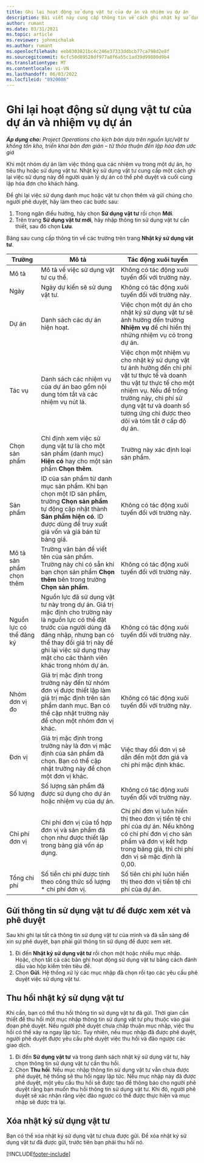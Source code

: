 ```yaml
---
title: Ghi lại hoạt động sử dụng vật tư của dự án và nhiệm vụ dự án
description: Bài viết này cung cấp thông tin về cách ghi nhật ký sử dụng vật tư đối với dự án và nhiệm vụ của dự án.
author: rumant
ms.date: 03/31/2021
ms.topic: article
ms.reviewer: johnmichalak
ms.author: rumant
ms.openlocfilehash: eeb8303821bc4c246e37333ddbcb77ca798d2e8f
ms.sourcegitcommit: 6cfc50d89528df977a8f6a55c1ad39d99800d9b4
ms.translationtype: MT
ms.contentlocale: vi-VN
ms.lasthandoff: 06/03/2022
ms.locfileid: "8920086"
---
```

# <a name="record-material-usage-on-projects-and-project-tasks"></a>Ghi lại hoạt động sử dụng vật tư của dự án và nhiệm vụ dự án

_**Áp dụng cho:** Project Operations cho kịch bản dựa trên nguồn lực/vật tư không tồn kho, triển khai bản đơn giản – từ thỏa thuận đến lập hóa đơn ước giá_

Khi một nhóm dự án làm việc thông qua các nhiệm vụ trong một dự án, họ tiêu thụ hoặc sử dụng vật tư. Nhật ký sử dụng vật tư cung cấp một cách ghi lại việc sử dụng này để người quản lý dự án có thể phê duyệt và cuối cùng lập hóa đơn cho khách hàng. 

Để ghi lại việc sử dụng danh mục hoặc vật tư chọn thêm và gửi chúng cho người phê duyệt, hãy làm theo các bước sau: 

1. Trong ngăn điều hướng, hãy chọn **Sử dụng vật tư** rồi chọn **Mới**.
2. Trên trang **Sử dụng vật tư mới**, hãy nhập thông tin sử dụng vật tư cần thiết, sau đó chọn **Lưu**.

Bảng sau cung cấp thông tin về các trường trên trang **Nhật ký sử dụng vật tư**. 

| **Trường** | **Mô tả** | **Tác động xuôi tuyến** |
| --- | --- | --- |
| Mô tả | Mô tả về việc sử dụng vật tư cụ thể. | Không có tác động xuôi tuyến đối với trường này. |
| Ngày | Ngày dự kiến sẽ sử dụng vật tư. | Không có tác động xuôi tuyến đối với trường này. |
| Dự án | Danh sách các dự án hiện hoạt. | Việc chọn một dự án cho nhật ký sử dụng vật tư sẽ ảnh hưởng đến trường **Nhiệm vụ** để chỉ hiển thị những nhiệm vụ có trong dự án. |
| Tác vụ | Danh sách các nhiệm vụ của dự án bao gồm nội dung tóm tắt và các nhiệm vụ nút lá. | Việc chọn một nhiệm vụ cho nhật ký sử dụng vật tư ảnh hưởng đến chi phí vật tư thực tế và doanh thu vật tư thực tế cho một nhiệm vụ. Nếu để trống trường này, chi phí sử dụng vật tư và doanh số tương ứng chỉ được theo dõi và tóm tắt ở cấp độ dự án. |
| Chọn sản phẩm | Chỉ định xem việc sử dụng vật tư là cho một sản phẩm (danh mục) **Hiện có** hay cho một sản phẩm **Chọn thêm**. | Trường này xác định loại sản phẩm. |
| Sản phẩm | ID của sản phẩm từ danh mục sản phẩm. Khi bạn chọn một ID sản phẩm, trường **Chọn sản phẩm** tự động cập nhật thành **Sản phẩm hiện có**. ID được dùng để truy xuất giá vốn và giá bán từ bảng giá. | Không có tác động xuôi tuyến đối với trường này. |
| Mô tả sản phẩm chọn thêm | Trường văn bản để viết tên của sản phẩm. Trường này chỉ có sẵn khi bạn chọn sản phẩm **Chọn thêm** bên trong trường **Chọn sản phẩm**.| Không có tác động xuôi tuyến đối với trường này. |
| Nguồn lực có thể đăng ký| Nguồn lực đã sử dụng vật tư này trong dự án. Giá trị mặc định cho trường này là nguồn lực có thể đặt trước của người dùng đã đăng nhập, nhưng bạn có thể thay đổi giá trị này để ghi lại việc sử dụng thay mặt cho các thành viên khác trong nhóm dự án. | Không có tác động xuôi tuyến đối với trường này. |
| Nhóm đơn vị đo | Giá trị mặc định trong trường này đến từ nhóm đơn vị được thiết lập làm giá trị mặc định trên sản phẩm danh mục. Bạn có thể cập nhật trường này để chọn một nhóm đơn vị khác. | Không có tác động xuôi tuyến đối với trường này. |
| Đơn vị | Giá trị mặc định trong trường này là đơn vị mặc định của sản phẩm đã chọn. Bạn có thể cập nhật trường này để chọn một đơn vị khác. | Việc thay đổi đơn vị sẽ dẫn đến một đơn giá và chi phí mặc định khác. |
| Số lượng | Số lượng sản phẩm đã được sử dụng cho dự án hoặc nhiệm vụ của dự án. | Không có tác động xuôi tuyến đối với trường này. |
| Chi phí đơn vị | Chi phí đơn vị của tổ hợp đơn vị và sản phẩm đã chọn như được thiết lập trong bảng giá vốn áp dụng. | Chi phí đơn vị luôn hiển thị theo đơn vị tiền tệ chi phí của dự án. Nếu không có chi phí đơn vị cho sản phẩm và đơn vị kết hợp trong bảng giá, thì chi phí đơn vị sẽ mặc định là 0,00. |
| Tổng chi phí | Số tiền chi phí được tính theo công thức số lượng \* chi phí đơn vị.| Số tiên chi phí luôn hiển thị theo đơn vị tiền tệ chi phí của dự án. |


## <a name="submit-material-usage-for-review-and-approval"></a>Gửi thông tin sử dụng vật tư để được xem xét và phê duyệt 
Sau khi ghi lại tất cả thông tin sử dụng vật tư của mình và đã sẵn sàng để xin sự phê duyệt, bạn phải gửi thông tin sử dụng để được xem xét.

1. Đi đến **Nhật ký sử dụng vật tư** rồi chọn một hoặc nhiều mục nhập. Hoặc, chọn tất cả các bản ghi hoạt động sử dụng vật tư bằng cách đánh dấu vào hộp kiểm trên tiêu đề.
2. Chọn **Gửi**. Hệ thống xử lý các mục nhập đã chọn rồi tạo các yêu cầu phê duyệt việc sử dụng vật tư.

## <a name="recall-a-material-usage-log"></a>Thu hồi nhật ký sử dụng vật tư

Khi cần, bạn có thể thu hồi thông tin sử dụng vật tư đã gửi. Thời gian cần thiết để thu hồi một mục nhập thông tin sử dụng vật tư phụ thuộc vào giai đoạn phê duyệt.  Nếu người phê duyệt chưa chấp thuận mục nhập, việc thu hồi có thể xảy ra ngay lập tức. Tuy nhiên, nếu mục nhập đã được phê duyệt, người phê duyệt được yêu cầu phê duyệt việc thu hồi và đảo ngược các giao dịch.

1. Đi đến **Sử dụng vật tư** và trong danh sách nhật ký sử dụng vật tư, hãy chọn thông tin sử dụng vật tư cần thu hồi.
2. Chọn **Thu hồi**. Nếu mục nhập thông tin sử dụng vật tư vẫn chưa được phê duyệt, hệ thống sẽ thu hồi ngay lập tức. Nếu mục nhập này đã được phê duyệt, một yêu cầu thu hồi sẽ được tạo để thông báo cho người phê duyệt rằng bạn muốn thu hồi thông tin sử dụng vật tư. Khi đó, người phê duyệt sẽ xác nhận rằng việc đảo ngược có thể được thực hiện và mục nhập sẽ được trả lại.

## <a name="delete-a-material-usage-log"></a>Xóa nhật ký sử dụng vật tư

Bạn có thể xóa nhật ký sử dụng vật tư chưa được gửi. Để xóa nhật ký sử dụng vật tư đã được gửi, trước tiên bạn phải thu hồi nó.



[!INCLUDE[footer-include](../includes/footer-banner.md)]
